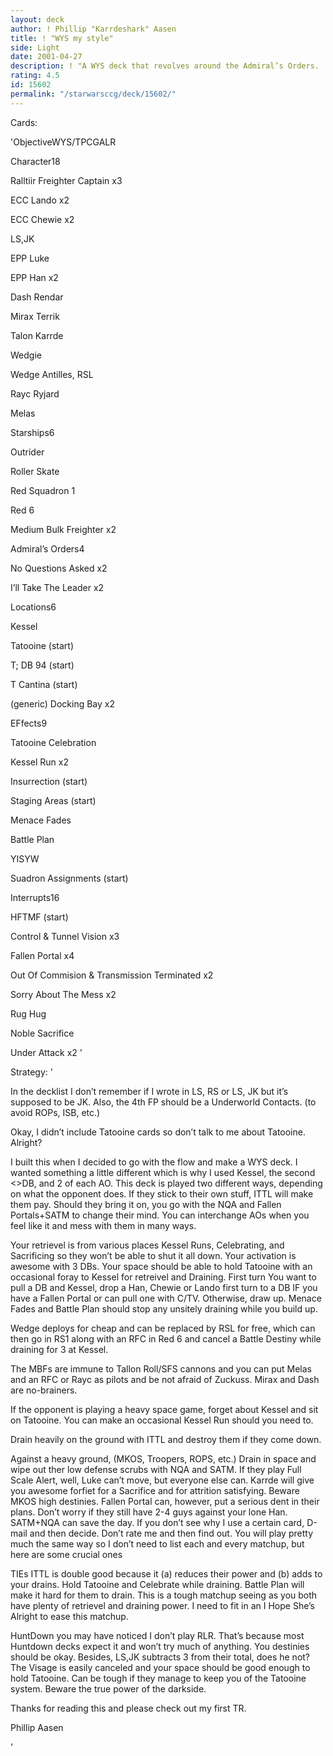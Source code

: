 ```yaml
---
layout: deck
author: ! Phillip "Karrdeshark" Aasen
title: ! "WYS my style"
side: Light
date: 2001-04-27
description: ! "A WYS deck that revolves around the Admiral’s Orders.  What else can I say."
rating: 4.5
id: 15602
permalink: "/starwarsccg/deck/15602/"
---
```

Cards: 

'ObjectiveWYS/TPCGALR


Character18

Ralltiir Freighter Captain x3

ECC Lando x2

ECC Chewie x2

LS,JK

EPP Luke

EPP Han x2

Dash Rendar

Mirax Terrik

Talon Karrde

Wedgie

Wedge Antilles, RSL

Rayc Ryjard

Melas


Starships6

Outrider

Roller Skate

Red Squadron 1

Red 6

Medium Bulk Freighter x2


Admiral’s Orders4

No Questions Asked x2

I’ll Take The Leader x2


Locations6

Kessel

Tatooine (start)

T; DB 94 (start)

T Cantina (start)

(generic) Docking Bay x2


EFfects9

Tatooine Celebration

Kessel Run x2

Insurrection (start)

Staging Areas (start)

Menace Fades

Battle Plan

YISYW 

Suadron Assignments (start)


Interrupts16

HFTMF (start)

Control & Tunnel Vision x3

Fallen Portal x4

Out Of Commision & Transmission Terminated x2

Sorry About The Mess x2

Rug Hug

Noble Sacrifice

Under Attack x2  '

Strategy: '

In the decklist I don’t remember if I wrote in LS, RS or LS, JK but it’s supposed to be JK.  Also, the 4th FP should be a Underworld Contacts.  (to avoid ROPs, ISB, etc.)


Okay, I didn’t include Tatooine cards so don’t talk to me about Tatooine.  Alright?


I built this when I decided to go with the flow and make a WYS deck.  I wanted something a little different which is why I used Kessel, the second <>DB, and 2 of each AO.  This deck is played two different ways, depending on what the opponent does.  If they stick to their own stuff, ITTL will make them pay.  Should they bring it on, you go with the NQA and Fallen Portals+SATM to change their mind.  You can interchange AOs when you feel like it and mess with them in many ways.  


Your retrievel is from various places Kessel Runs, Celebrating, and Sacrificing so they won’t be able to shut it all down.  Your activation is awesome with 3 DBs.  Your space should be able to hold Tatooine with an occasional foray to Kessel for retreivel and Draining.  First turn You want to pull a DB and Kessel, drop a Han, Chewie or Lando first turn to a DB IF you have a Fallen Portal or can pull one with C/TV.  Otherwise, draw up.  Menace Fades and Battle Plan should stop any unsitely draining while you build up.  

Wedge deploys for cheap and can be replaced by RSL for free, which can then go in RS1 along with an RFC in Red 6 and cancel a Battle Destiny while draining for 3 at Kessel.  

The MBFs are immune to Tallon Roll/SFS cannons and you can put Melas and an RFC or Rayc as pilots and be not afraid of Zuckuss.  Mirax and Dash are no-brainers.

If the opponent is playing a heavy space game, forget about Kessel and sit on Tatooine.  You can make an occasional Kessel Run should you need to. 

Drain heavily on the ground with ITTL and destroy them if they come down.  

Against a heavy ground, (MKOS, Troopers, ROPS, etc.) Drain in space and wipe out ther low defense scrubs with NQA and SATM.  If they play Full Scale Alert, well, Luke can’t move, but everyone else can.  Karrde will give you awesome forfiet for a Sacrifice and for attrition satisfying.  Beware MKOS high destinies.  Fallen Portal can, however, put a serious dent in their plans.  Don’t worry if they still have 2-4 guys against your lone Han.  SATM+NQA can save the day.  If you don’t see why I use a certain card, D-mail and then decide.  Don’t rate me and then find out.  You will play pretty much the same way so I don’t need to list each and every matchup, but here are some crucial ones


TIEs ITTL is double good because it (a) reduces their power and (b) adds to your drains.  Hold Tatooine and Celebrate while draining.  Battle Plan will make it hard for them to drain.  This is a tough matchup seeing as you both have plenty of retrievel and draining power.  I need to fit in an I Hope She’s Alright to ease this matchup.  


HuntDown you may have noticed I don’t play RLR.  That’s because most Huntdown decks expect it and won’t try much of anything.  You destinies should be okay.  Besides, LS,JK subtracts 3 from their total, does he not?  The Visage is easily canceled and your space should be good enough to hold Tatooine.  Can be tough if they manage to keep you of the Tatooine system.   Beware the true power of the darkside.


Thanks for reading this and please check out my first TR.  


Phillip Aasen



'
